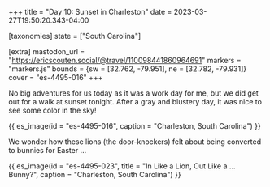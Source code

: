 +++
title = "Day 10: Sunset in Charleston"
date = 2023-03-27T19:50:20.343-04:00

[taxonomies]
state = ["South Carolina"]

[extra]
mastodon_url = "https://ericscouten.social/@travel/110098441860964691"
markers = "markers.js"
bounds = {sw = [32.762, -79.951], ne = [32.782, -79.931]}
cover = "es-4495-016"
+++

No big adventures for us today as it was a work day for me, but we did get out for a walk at sunset tonight. After a gray and blustery day, it was nice to see some color in the sky!

<!-- more -->

{{ es_image(id = "es-4495-016", caption = "Charleston, South Carolina") }}

We wonder how these lions (the door-knockers) felt about being converted to bunnies for Easter ...

{{ es_image(id = "es-4495-023", title = "In Like a Lion, Out Like a … Bunny?", caption = "Charleston, South Carolina") }}
